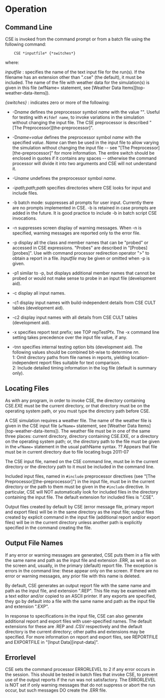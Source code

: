 # Operation

## Command Line

CSE is invoked from the command prompt or from a batch file using the following command:

        CSE *inputfile* {*switches*}

where:

_inputfile_
: specifies the name of the text input file for the run(s). If the filename has an extension other than ".cse" (the default), it must be included. The name of the file with weather data for the simulation(s) is given in this file (wfName= statement, see [Weather Data Items][top-weather-data-items]).

_{switches}_
: indicates zero or more of the following:

- -D*name* defines the preprocessor symbol _name_ with the value "". Useful for testing with `#ifdef name`, to invoke variations in the simulation without changing the input file. The CSE preprocessor is described "[The Preprocessor][the-preprocessor]".

- -D*name*=_value_ defines the preprocessor symbol _name_ with the specified _value_. _Name_ can then be used in the input file to allow varying the simulation without changing the input file -- see "[The Preprocessor][the-preprocessor]" for more information. The entire switch should be enclosed in quotes if it contains any spaces -- otherwise the command processor will divide it into two arguments and CSE will not understand it.

- -U*name* undefines the preprocessor symbol _name_.

- -i*path;path;path* specifies directories where CSE looks for input and include files.

- -b batch mode: suppresses all prompts for user input. Currently there are no prompts implemented in CSE. -b is retained in case prompts are added in the future. It is good practice to include -b in batch script CSE invocations.

- -n suppresses screen display of warning messages. When -n is specified, warning messages are reported only to the error file.

- -p display all the class and member names that can be "probed" or accessed in CSE expressions. "Probes" are described in "[Probes][probes]". Use with command processor redirection operator "&gt;" to obtain a report in a file. _Inputfile_ may be given or omitted when -p is given.

- -p1 similar to -p, but displays additional member names that cannot be probed or would not make sense to probe in an input file (development aid).

- -c display all input names.

- -c1 display input names with build-independent details from CSE CULT tables (development aid).

- -c2 display input names with all details from CSE CULT tables (development aid).

- -x specifies report test prefix; see TOP repTestPfx. The -x command line setting takes precedence over the input file value, if any.

- -t*nn* specifies internal testing option bits (development aid). The following values should be combined bit-wise to determine _nn_. \
  1: Omit directory paths from file names in reports, yielding location-independent report files suitable for text comparison.\
  2: Include detailed timing information in the log file (default is summary only).

## Locating Files

As with any program, in order to invoke CSE, the directory containing CSE.EXE must be the current directory, or that directory must be on the operating system path, or you must type the directory path before CSE.

A CSE simulation requires a weather file. The name of the weather file is given in the CSE input file (`wfName=` statement, see [Weather Data Items][top-weather-data-items]). The weather file must be in one of the same three places: current directory, directory containing CSE.EXE, or a directory on the operating system path; or, the directory path to the file must be given in the `wfName=` statement in the usual pathName syntax. ?? Appears that file must be in current directory due to file locating bugs 2011-07

<!--
TODO: Check file locating methods.  Path.find() etc.  Update here as needed re weather file etc.
-->

The CSE input file, named on the CSE command line, must be in the current directory or the directory path to it must be included in the command line.

Included input files, named in `#include` preprocessor directives (see "[The Preprocessor][the-preprocessor]") in the input file, must be in the current directory or the path to them must be given in the `#include` directive. In particular, CSE will NOT automatically look for included files in the directory containing the input file. The default extension for included files is ".CSE".

Output files created by default by CSE (error message file, primary report and export files) will be in the same directory as the input file; output files created by explicit command in the input file (additional report and/or export files) will be in the current directory unless another path is explicitly specified in the command creating the file.

## Output File Names

If any error or warning messages are generated, CSE puts them in a file with the same name and path as the input file and extension .ERR, as well as on the screen and, usually, in the primary (default) report file. The exception is errors in the command line: these appear only on the screen. If there are no error or warning messages, any prior file with this name is deleted.

By default, CSE generates an output report file with the same name and path as the input file, and extension ".REP". This file may be examined with a text editor and/or copied to an ASCII printer. If any exports are specified, they go by default into a file with the same name and path as the input file and extension ".EXP".

In response to specifications in the input file, CSE can also generate additional report and export files with user-specified names. The default extensions for these are .REP and .CSV respectively and the default directory is the current directory; other paths and extensions may be specified. For more information on report and export files, see REPORTFILE and EXPORTFILE in "[Input Data][input-data]".

## Errorlevel

CSE sets the command processor ERRORLEVEL to 2 if any error occurs in the session. This should be tested in batch files that invoke CSE, to prevent use of the output reports if the run was not satisfactory. The ERRORLEVEL is NOT set if only warning messages that do not suppress or abort the run occur, but such messages DO create the .ERR file.

<!--
REST OF FILE (7 PAGES) IS ALL HIDDEN TEST 7-92 rob
-->

<!--
### Results Files

    This section hidden by rob 7-26-92 becuase 1) it doesn't explain what its doing (showing examples of the reports, I guess) 2) it generates a lot of blank paper - need to use small line spacing to show a whole report page in a box on one page, or something 3) style is wrong: no monospace font; .5 lines between lines (may be my change).  Probably need to use reports without page formatting, or copy them in and doctor them.

    Run log (LOG)

    **Error! Not a valid filename.** Input echo (INP)

    Run summary (SUM)

    Zone Energy Balance (ZEB)

    **Error! Not a valid filename.**

    Zone Statistics (ZST)

    Zone Data Dump (ZDD)

    **Error! Not a valid filename.**

    Meter Report (MTR)

    User Defined Table (UDT)
-->

<!--

### Error Files

*Hidden by rob 7-26-92.  Suggest explaining, then showing a copied-in and doctored example.*

Error Messages (ERR)

**Error! Not a valid filename.**

### External File Interface

### Hourly files

## Helpful Hints

### Memory

-->

<!--
*Hidden by rob, 7-26-92: it doesn't say anything. When restored, need to address extended memory version here.*

If a user is running out of memory, there are a series of steps to try to minimize memory usage.

-->
